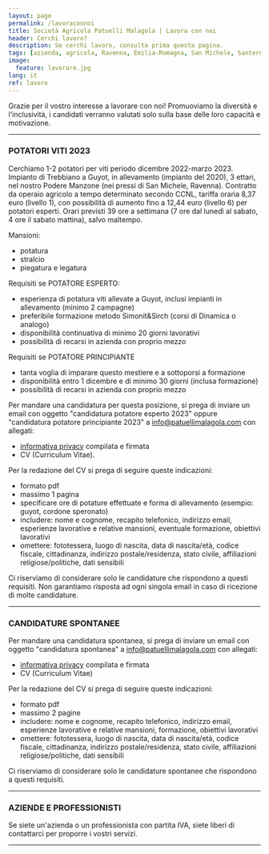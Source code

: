 ```yaml
---
layout: page
permalink: /lavoraconnoi
title: Società Agricola Patuelli Malagola | Lavora con noi
header: Cerchi lavoro?
description: Se cerchi lavoro, consulta prima questa pagina.
tags: [azienda, agricola, Ravenna, Emilia-Romagna, San Michele, Santerno, operai, impiegati, lavoro, cv, curriculum, privacy, candidatura]
image:
  feature: lavorare.jpg
lang: it
ref: lavoro
---
```


Grazie per il vostro interesse a lavorare con noi! Promuoviamo la diversità e l'inclusività, i candidati verranno valutati solo sulla base delle loro capacità e motivazione.   

---

### POTATORI VITI 2023
Cerchiamo 1-2 potatori per viti periodo dicembre 2022-marzo 2023. Impianto di Trebbiano a Guyot, in allevamento (impianto del 2020), 3 ettari, nel nostro Podere Manzone (nei pressi di San Michele, Ravenna). Contratto da operaio agricolo a tempo determinato secondo CCNL, tariffa oraria 8,37 euro (livello 1), con possibilità di aumento fino a 12,44 euro (livello 6) per potatori esperti. Orari previsti 39 ore a settimana (7 ore dal lunedì al sabato, 4 ore il sabato mattina), salvo maltempo.      

Mansioni:   
- potatura
- stralcio
- piegatura e legatura

Requisiti se POTATORE ESPERTO:   
- esperienza di potatura viti allevate a Guyot, inclusi impianti in allevamento (minimo 2 campagne)
- preferibile formazione metodo Simonit&Sirch (corsi di Dinamica o analogo)  
- disponibilità continuativa di minimo 20 giorni lavorativi
- possibilità di recarsi in azienda con proprio mezzo

Requisiti se POTATORE PRINCIPIANTE
- tanta voglia di imparare questo mestiere e a sottoporsi a formazione   
- disponibilità entro 1 dicembre e di minimo 30 giorni (inclusa formazione)
- possibilità di recarsi in azienda con proprio mezzo

Per mandare una candidatura per questa posizione, si prega di inviare un email con oggetto "candidatura potatore esperto 2023" oppure "candidatura potatore principiante 2023" a info@patuellimalagola.com con allegati:
- [informativa privacy](/docs/InformativaPrivacyCandidati.pdf) compilata e firmata
- CV (Curriculum Vitae). 

Per la redazione del CV si prega di seguire queste indicazioni:
- formato pdf
- massimo 1 pagina
- specificare ore di potature effettuate e forma di allevamento (esempio: guyot, cordone speronato)
- includere: nome e cognome, recapito telefonico, indirizzo email, esperienze lavorative e relative mansioni, eventuale formazione, obiettivi lavorativi
- omettere: fototessera, luogo di nascita, data di nascita/età, codice fiscale, cittadinanza, indirizzo postale/residenza, stato civile, affiliazioni religiose/politiche, dati sensibili   

Ci riserviamo di considerare solo le candidature che rispondono a questi requisiti. Non garantiamo risposta ad ogni singola email in caso di ricezione di molte candidature.   

---

### CANDIDATURE SPONTANEE
Per mandare una candidatura spontanea, si prega di inviare un email con oggetto "candidatura spontanea" a info@patuellimalagola.com con allegati:
- [informativa privacy](/docs/InformativaPrivacyCandidati.pdf) compilata e firmata
- CV (Curriculum Vitae)

Per la redazione del CV si prega di seguire queste indicazioni:
- formato pdf
- massimo 2 pagine
- includere: nome e cognome, recapito telefonico, indirizzo email, esperienze lavorative e relative mansioni, formazione, obiettivi lavorativi
- omettere: fototessera, luogo di nascita, data di nascita/età, codice fiscale, cittadinanza, indirizzo postale/residenza, stato civile, affiliazioni religiose/politiche, dati sensibili   

Ci riserviamo di considerare solo le candidature spontanee che rispondono a questi requisiti.   

---

### AZIENDE E PROFESSIONISTI
Se siete un'azienda o un professionista con partita IVA, siete liberi di contattarci per proporre i vostri servizi.   

---

